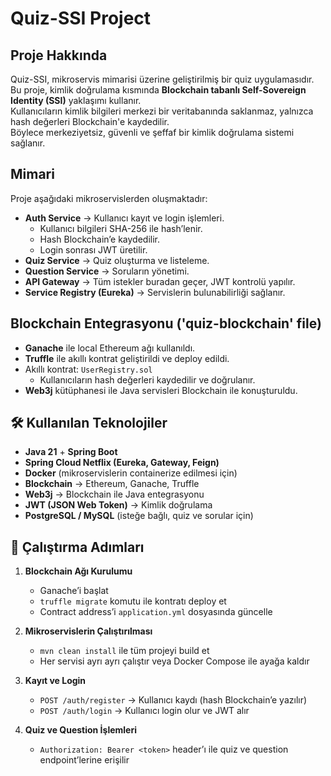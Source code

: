 # Quiz-SSI Project 

## Proje Hakkında
Quiz-SSI, mikroservis mimarisi üzerine geliştirilmiş bir quiz uygulamasıdır.  
Bu proje, kimlik doğrulama kısmında **Blockchain tabanlı Self-Sovereign Identity (SSI)** yaklaşımı kullanır.  
Kullanıcıların kimlik bilgileri merkezi bir veritabanında saklanmaz, yalnızca hash değerleri Blockchain'e kaydedilir.  
Böylece merkeziyetsiz, güvenli ve şeffaf bir kimlik doğrulama sistemi sağlanır.

## Mimari
Proje aşağıdaki mikroservislerden oluşmaktadır:

- **Auth Service** → Kullanıcı kayıt ve login işlemleri.  
  - Kullanıcı bilgileri SHA-256 ile hash’lenir.  
  - Hash Blockchain’e kaydedilir.  
  - Login sonrası JWT üretilir.  
- **Quiz Service** → Quiz oluşturma ve listeleme.  
- **Question Service** → Soruların yönetimi.  
- **API Gateway** → Tüm istekler buradan geçer, JWT kontrolü yapılır.  
- **Service Registry (Eureka)** → Servislerin bulunabilirliği sağlanır.  

## Blockchain Entegrasyonu ('quiz-blockchain' file)
- **Ganache** ile local Ethereum ağı kullanıldı.  
- **Truffle** ile akıllı kontrat geliştirildi ve deploy edildi.  
- Akıllı kontrat: `UserRegistry.sol`  
  - Kullanıcıların hash değerleri kaydedilir ve doğrulanır.  
- **Web3j** kütüphanesi ile Java servisleri Blockchain ile konuşturuldu.

## 🛠️ Kullanılan Teknolojiler
- **Java 21** + **Spring Boot**
- **Spring Cloud Netflix (Eureka, Gateway, Feign)**
- **Docker** (mikroservislerin containerize edilmesi için)
- **Blockchain** → Ethereum, Ganache, Truffle
- **Web3j** → Blockchain ile Java entegrasyonu
- **JWT (JSON Web Token)** → Kimlik doğrulama
- **PostgreSQL / MySQL** (isteğe bağlı, quiz ve sorular için)

## 🚀 Çalıştırma Adımları
1. **Blockchain Ağı Kurulumu**
   - Ganache’i başlat
   - `truffle migrate` komutu ile kontratı deploy et
   - Contract address’i `application.yml` dosyasında güncelle

2. **Mikroservislerin Çalıştırılması**
   - `mvn clean install` ile tüm projeyi build et
   - Her servisi ayrı ayrı çalıştır veya Docker Compose ile ayağa kaldır

3. **Kayıt ve Login**
   - `POST /auth/register` → Kullanıcı kaydı (hash Blockchain’e yazılır)
   - `POST /auth/login` → Kullanıcı login olur ve JWT alır

4. **Quiz ve Question İşlemleri**
   - `Authorization: Bearer <token>` header’ı ile quiz ve question endpoint’lerine erişilir

